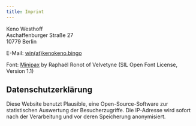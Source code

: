 ```yaml
---
title: Imprint
---
```


Keno Westhoff  
Aschaffenburger Straße 27  
10779 Berlin

E-Mail: [win(at)kenokeno.bingo](mailto:win@kenokeno.bingo)  

Font: [Minipax](https://github.com/ronotypo/Minipax) by Raphaël Ronot of Velvetyne (SIL Open Font License, Version 1.1)

## Datenschutzerklärung

Diese Website benutzt Plausible, eine Open-Source-Software zur statistischen Auswertung der Besucherzugriffe. Die IP-Adresse wird sofort nach der Verarbeitung und vor deren Speicherung anonymisiert.
